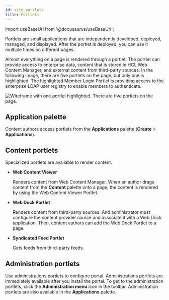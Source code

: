 ```yaml
---
id: site_portlets
title: Portlets
---
```

import useBaseUrl from '@docusaurus/useBaseUrl';



Portlets are small applications that are independently developed, deployed, managed, and displayed. After the portlet is deployed, you can use it multiple times on different pages.

Almost everything on a page is rendered through a portlet. The portlet can provide access to enterprise data, content that is stored in HCL Web Content Manager, and external content from third-party sources. In the following image, there are five portlets on the page, but only one is highlighted. The highlighted Member Login Portlet is providing access to the enterprise LDAP user registry to enable members to authenticate.

![Wireframe with one portlet highlighted. There are five portlets on the page.](../images/wireframe_portlet.jpg "Wireframe of a website with portlet highlighted")

## Application palette

Content authors access portlets from the **Applications** palette \(**Create** \> **Applications**\).

## Content portlets

Specialized portlets are available to render content.

-   **Web Content Viewer**

    Renders content from Web Content Manager. When an author drags content from the **Content** palette onto a page, the content is rendered by using the Web Content Viewer Portlet.

-   **Web Dock Portlet**

    Renders content from third-party sources. And administrator must configure the content provider source and associate it with a Web Dock application. Then, content authors can add the Web Dock Portlet to a page.

-   **Syndicated Feed Portlet**

    Gets feeds from third-party feeds.


## Administration portlets

Use administrations portlets to configure portal. Administrations portlets are immediately available after you install the portal. To get to the administration portlets, click the **Administration menu** icon in the toolbar. Administration portlets are also available in the **Applications** palette.

